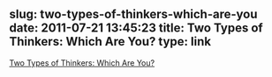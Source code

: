 slug: two-types-of-thinkers-which-are-you
date: 2011-07-21 13:45:23
title: Two Types of Thinkers: Which Are You?
type: link
---

[Two Types of Thinkers: Which Are You?](http://michaelhyatt.com/two-types-of-thinkers-which-are-you.html?utm_source=feedburner&utm_medium=feed&utm_campaign=Feed%3A+michaelhyatt+%28Michael+Hyatt%29)
